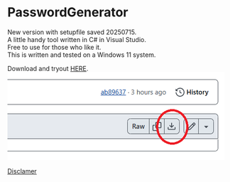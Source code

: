 # PasswordGenerator

New version with setupfile saved 20250715. </br>
A little handy tool written in C# in Visual Studio.</br>
Free to use for those who like it.</br>
This is written and tested on a Windows 11 system.</br>

Download and tryout [HERE](SetupPassWordGenerator20250715.msi).<br>
![Knapp nedladding](BildNedladdning.png)

[Disclamer](disclamer.md)
